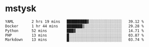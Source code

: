 # mstysk

<!--START_SECTION:waka-->

```txt
YAML        2 hrs 19 mins   █████████▓░░░░░░░░░░░░░░░   39.12 %
Docker      1 hr 44 mins    ███████▒░░░░░░░░░░░░░░░░░   29.28 %
Python      52 mins         ███▓░░░░░░░░░░░░░░░░░░░░░   14.71 %
PHP         13 mins         █░░░░░░░░░░░░░░░░░░░░░░░░   03.87 %
Markdown    13 mins         █░░░░░░░░░░░░░░░░░░░░░░░░   03.74 %
```

<!--END_SECTION:waka-->

